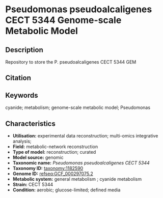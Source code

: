 # Pseudomonas pseudoalcaligenes CECT 5344 Genome-scale Metabolic Model 

## Description

Repository to store the P. pseudoalcaligenes CECT 5344 GEM


## Citation


## Keywords
cyanide; metabolism; genome-scale metabolic model; Pseudomonas

## Characteristics

  - **Utilisation:** experimental data reconstruction; multi-omics integrative analysis;
  - **Field:** metabolic-network reconstruction
  - **Type of model:** reconstruction; curated 
  - **Model source:**  genomic
  - **Taxonomic name:** _Pseudomonas pseudoalcaligenes CECT 5344_  
  - **Taxonomy ID:** [taxonomy:1182590](https://identifiers.org/taxonomy:1182590)
  - **Genome ID:** [refseq:GCF_000297075.2](https://www.ncbi.nlm.nih.gov/datasets/genome/GCF_000297075.2/)
  - **Metabolic system:** general metabolism ; cyanide metabolism  
  - **Strain:** CECT 5344
  - **Condition:** aerobic; glucose-limited; defined media
